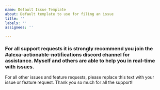 ```yaml
---
name: Default Issue Template
about: Default template to use for filing an issue
title: ''
labels: ''
assignees: ''

---
```


###  For all support requests it is strongly recommend you join the #alexa-actionable-notifications discord channel for assistance. Myself and others are able to help you in real-time with issues. 

For all other issues and feature requests, please replace this text with your issue or feature request. Thank you so much for all the support!
